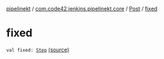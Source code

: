 [pipelinekt](../../index.md) / [com.code42.jenkins.pipelinekt.core](../index.md) / [Post](index.md) / [fixed](./fixed.md)

# fixed

`val fixed: `[`Step`](../../com.code42.jenkins.pipelinekt.core.step/-step/index.md) [(source)](https://github.com/code42/pipelinekt/tree/master/core/src/main/kotlin/com/code42/jenkins/pipelinekt/core/Post.kt#L13)